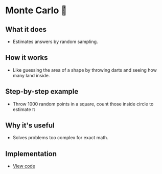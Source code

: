 # Monte Carlo 🎲

## What it does
- Estimates answers by random sampling.

## How it works
- Like guessing the area of a shape by throwing darts and seeing how many land inside.

## Step-by-step example
- Throw 1000 random points in a square, count those inside circle to estimate π

## Why it's useful
- Solves problems too complex for exact math.

## Implementation
- [View code](../algorithms/monte_carlo.py)
